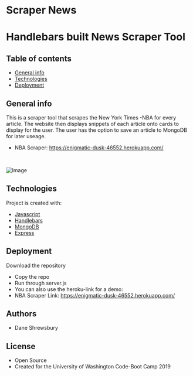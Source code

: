 # Scraper News
# Handlebars built News Scraper Tool

## Table of contents

- [General info](#general-info)
- [Technologies](#Technologies)
- [Deployment](#Deployment)

## General info

This is a scraper tool that scrapes the New York Times -NBA for every article. The website then displays snippets of each article onto cards to display for the user. The user has the option to save an article to MongoDB for later useage. 

- NBA Scraper: https://enigmatic-dusk-46552.herokuapp.com/

<br>

![Image](public/assets/images/MongoScraper.png)

## Technologies

Project is created with:

- [Javascript](https.javascript.com)
- [Handlebars](https://handlebarsjs.com/)
- [MongoDB](https://www.mongodb.com/)
- [Express](https://expressjs.com/)


## Deployment

Download the repository

- Copy the repo
- Run through server.js
- You can also use the heroku-link for a demo:
- NBA Scraper Link: https://enigmatic-dusk-46552.herokuapp.com/

## Authors

- Dane Shrewsbury

## License

- Open Source
- Created for the University of Washington Code-Boot Camp 2019
